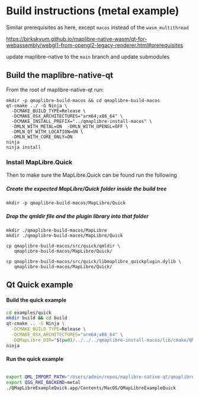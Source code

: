 
# Build instructions (metal example)

Similar prerequisites as here, except `macos` instead of the `wasm_multithread`

https://birkskyum.github.io/maplibre-native-wasm/qt-for-webassembly/webgl1-from-opengl2-legacy-renderer.html#prerequisites

update maplibre-native to the `main` branch and update submodules

## Build the maplibre-native-qt

From the root of maplibre-native-qt run:

```
mkdir -p qmaplibre-build-macos && cd qmaplibre-build-macos
qt-cmake ../ -G Ninja \
  -DCMAKE_BUILD_TYPE=Release \
  -DCMAKE_OSX_ARCHITECTURES="arm64;x86_64" \
  -DCMAKE_INSTALL_PREFIX="../qmaplibre-install-macos" \
  -DMLN_WITH_METAL=ON  -DMLN_WITH_OPENGL=OFF \
  -DMLN_QT_WITH_LOCATION=ON \
  -DMLN_WITH_CORE_ONLY=ON
ninja
ninja install
```

### Install MapLibre.Quick
Then to make sure the MapLibre.Quick can be found run the following

##### Create the expected MapLibre/Quick folder inside the build tree
`mkdir -p qmaplibre-build-macos/MapLibre/Quick`

##### Drop the qmldir file and the plugin library into that folder
```
mkdir ./qmaplibre-build-macos/MapLibre
mkdir ./qmaplibre-build-macos/MapLibre/Quick

cp qmaplibre-build-macos/src/quick/qmldir \
   qmaplibre-build-macos/MapLibre/Quick/

cp qmaplibre-build-macos/src/quick/libmaplibre_quickplugin.dylib \
   qmaplibre-build-macos/MapLibre/Quick/
```
## Qt Quick example

#### Build the quick example

```sh
cd examples/quick
mkdir build && cd build
qt-cmake .. -G Ninja \
  -DCMAKE_BUILD_TYPE=Release \
  -DCMAKE_OSX_ARCHITECTURES="arm64;x86_64" \
  -DQMapLibre_DIR="$(pwd)/../../../qmaplibre-install-macos/lib/cmake/QMapLibre"
ninja
```

#### Run the quick example
```sh

export QML_IMPORT_PATH="/Users/admin/repos/maplibre-native-qt/qmaplibre-build-macos:$PWD"
export QSG_RHI_BACKEND=metal
./QMapLibreExampleQuick.app/Contents/MacOS/QMapLibreExampleQuick
```
